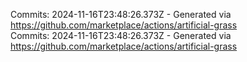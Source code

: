Commits: 2024-11-16T23:48:26.373Z - Generated via https://github.com/marketplace/actions/artificial-grass
<br>
Commits: 2024-11-16T23:48:26.373Z - Generated via https://github.com/marketplace/actions/artificial-grass
<br>
